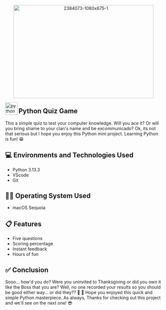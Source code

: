 <p align="center">
<img width="450" height="300" alt="2384073-1080x675-1" src= "https://github.com/user-attachments/assets/b2d641e0-169c-4015-82cd-8e93820bf912"
</p>




<img align="left" src="https://cdn.jsdelivr.net/gh/devicons/devicon/icons/python/python-original.svg" height="40" alt="python logo"  /> <h2>Python Quiz Game</h2>

<p> This a simple quiz to test your computer knowledge. Will you ace it? Or will you bring shame to your clan's name and be excommunicado? Ok, its not that serious but I hope you enjoy this Python mini project. Learning Python is fun! 😁
<br />

<h2>💻 Environments and Technologies Used</h2>

- Python 3.13.3
- VScode
- Git

<h2>👨‍💻 Operating System Used </h2>

- macOS Sequoia

<h2>📋 Features</h2>

- Five questions
- Scoring percentage
- Instant feedback
- Hours of fun

<h2>✅ Conclusion</h2>

<p> Sooo... how'd you do? Were you uninvited to Thanksgiving or did you own it like the Boss that you are? Well, no one recorded your results so you should be good either way... or did they?? 👀 🤣  Hope you enjoyed this quick and simple Python masterpiece. As always, Thanks for checking out this project and we'll see on the next one! 😎</p>
